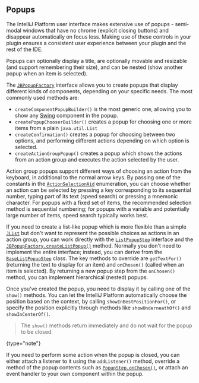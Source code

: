 [//]: # (title: Popups)

<!-- Copyright 2000-2020 JetBrains s.r.o. and other contributors. Use of this source code is governed by the Apache 2.0 license that can be found in the LICENSE file. -->

## Popups

The IntelliJ Platform user interface makes extensive use of popups \- semi-modal windows that have no chrome (explicit closing buttons) and disappear automatically on focus loss.
Making use of these controls in your plugin ensures a consistent user experience between your plugin and the rest of the IDE.

Popups can optionally display a title, are optionally movable and resizable (and support remembering their size), and can be nested (show another popup when an item is selected).

The [`JBPopupFactory`](upsource:///platform/platform-api/src/com/intellij/openapi/ui/popup/JBPopupFactory.java) interface allows you to create popups that display different kinds of components, depending on your specific needs.
The most commonly used methods are:

* `createComponentPopupBuilder()` is the most generic one, allowing you to show any [Swing](https://docs.oracle.com/javase/tutorial/uiswing/start/index.html) component in the popup.
* `createPopupChooserBuilder()` creates a popup for choosing one or more items from a plain `java.util.List`
* `createConfirmation()` creates a popup for choosing between two options, and performing different actions depending on which option is selected.
* `createActionGroupPopup()` creates a popup which shows the actions from an action group and executes the action selected by the user.

Action group popups support different ways of choosing an action from the keyboard, in additional to the normal arrow keys.
By passing one of the constants in the [`ActionSelectionAid`](upsource:///platform/platform-api/src/com/intellij/openapi/ui/popup/JBPopupFactory.java) enumeration, you can choose whether an action can be selected by pressing a key corresponding to its sequential number, typing part of its text (speed search) or pressing a mnemonic character.
For popups with a fixed set of items, the recommended selection method is sequential numbering;
for popups with a variable and potentially large number of items, speed search typically works best.

If you need to create a list-like popup which is more flexible than a simple [`JList`](https://docs.oracle.com/javase/8/docs/api/javax/swing/JList.html) but don't want to represent the possible choices as actions in an action group, you can work directly with the [`ListPopupStep`](upsource:///platform/platform-api/src/com/intellij/openapi/ui/popup/ListPopupStep.java) interface and the [`JBPopupFactory.createListPopup()`](upsource:///platform/platform-api/src/com/intellij/openapi/ui/popup/JBPopupFactory.java) method.
Normally you don't need to implement the entire interface; instead, you can derive from the [`BaseListPopupStep`](upsource:///platform/platform-api/src/com/intellij/openapi/ui/popup/util/BaseListPopupStep.java) class.
The key methods to override are `getTextFor()` (returning the text to display for an item) and `onChosen()` (called when an item is selected).
By returning a new popup step from the `onChosen()` method, you can implement hierarchical (nested) popups.

Once you've created the popup, you need to display it by calling one of the `show()` methods.
You can let the IntelliJ Platform automatically choose the position based on the context, by calling `showInBestPositionFor()`, or specify the position explicitly through methods like `showUnderneathOf()` and `showInCenterOf()`.

 >   The `show()` methods return immediately and do not wait for the popup to be closed.
 >
 {type="note"}

If you need to perform some action when the popup is closed, you can either attach a listener to it using the `addListener()` method, override a method of the popup contents such as [`PopupStep.onChosen()`](upsource:///platform/core-ui/src/openapi/ui/popup/PopupStep.java), or attach an event handler to your own component within the popup.